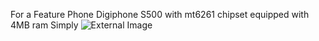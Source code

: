 For a Feature Phone Digiphone S500 with mt6261 chipset equipped with 4MB ram 
Simply
![External Image](https://blogger.googleusercontent.com/img/b/R29vZ2xl/AVvXsEi_akSfee5wCB9JZfckED3B62uiYqlJC-kcrQoNkAuj3qIwsFjeYHFk9pGTkrSyHrpwdtz0tmqwnspTCPMyC5JsurWLL4Dg6sME3sHWc9Mc_rJT5OzEtimACTyHg5MR9ZyPKXD0Tc2uDXxjX6zlSGhHxHDS86qRLipzw4lQLG2r4TxNKK6YkUssJqvh4Ug/s16000/54hjww.jpg)
